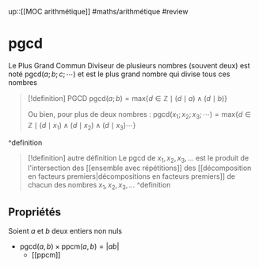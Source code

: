 up::[[MOC arithmétique]]
#maths/arithmétique #review 
# pgcd
Le Plus Grand Commun Diviseur de plusieurs nombres (souvent deux) est noté  $\text{pgcd}(a; b; c;\cdots)$ et est le plus grand nombre qui divise tous ces nombres

> [!definition] PGCD
> $\mathrm{pgcd}(a;b) = \mathrm{max} \{ d \in \mathbb{Z} \mid (d \mid a) \wedge (d \mid b) \}$
> 
> Ou bien, pour plus de deux nombres :
> $\mathrm{pgcd}(x_{1};x_{2};x_{3};\cdots) = \mathrm{max} \{ d \in \mathbb{Z} \mid (d\mid x_{1}) \wedge (d\mid x_{2}) \wedge (d\mid x_{3}) \cdots \}$
> 
^definition

> [!definition] autre définition
> Le $\text{pgcd}$ de $x_1, x_2, x_3,\ldots$ est le produit de l'intersection des [[ensemble avec répétitions]] des [[décomposition en facteurs premiers|décompositions en facteurs premiers]] de chacun des nombres $x_1,x_2,x_3,\ldots$
^definition

## Propriétés
Soient $a$ et $b$ deux entiers non nuls
 - $\mathrm{pgcd}(a,b)\times\mathrm{ppcm}(a,b)=|ab|$
     - [[ppcm]]

